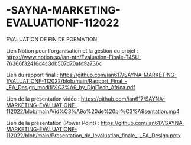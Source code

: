 # -SAYNA-MARKETING-EVALUATIONF-112022
EVALUATION DE FIN DE FORMATION

Lien Notion pour l'organisation et la gestion du projet : https://www.notion.so/ian-ntn/Evaluation-Finale-T4SU-76366f32416d4c3db507d70afd9a736c

Lien du rapport final : https://github.com/ian617/SAYNA-MARKETING-EVALUATIONF-112022/blob/main/Rapport_Final_-_EA_Design_modifi%C3%A9_by_DigiTech_Africa.pdf

Lien de la présentation vidéo : https://github.com/ian617/SAYNA-MARKETING-EVALUATIONF-112022/blob/main/Vid%C3%A9o%20de%20pr%C3%A9sentation.mp4

Lien de la présentation (Power Point) : https://github.com/ian617/SAYNA-MARKETING-EVALUATIONF-112022/blob/main/Presentation_de_levaluation_finale_-_EA_Design.pptx
